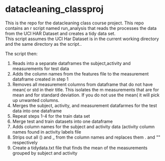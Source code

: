 datacleaning_classproj
======================

This is the repo for the datacleaning class course project.  This repo contains an r script named run_analysis that reads the processes the data from the UCI HAR Dataset and creates a tidy data set.  
This script assumes the UCI Har Dataset is in the current working directory and the same directory as the script..

The script then:

1. Reads into a separate dataframes the subject,activity and measurements for test data
2. Adds the column names from the features file to the measurement dataframe created in step 1
3. Removes all measurement columns from dataframe that do not have mean( or std in their title.  This isolates the        m    measurements that are for mean and for standard deviation.  If you do not use the mean( it will pick up unwanted columns.
4. Merges the subject, activity, and measurement datafarmes for the test data into one dataframe
5. Repeat steps 1-4 for the train data set
6. Merge test and train datasets into one dataframe
7. Adds column names for the subject and activity data (activity column names found in activity labels file
8. Strips out all () and _ from the column names and replaces them . and "" respectively
9. Create a tidydata.txt file that finds the mean of the measurements grouped by subject and activity

 
